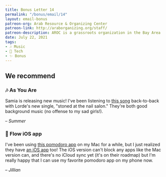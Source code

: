 ```yaml
---
title: Bonus Letter 14
permalink: "/bonus/email/14"
layout: email-bonus
patreon-org: Arab Resource & Organizing Center
patreon-link: http://araborganizing.org/staff/
patreon-description: AROC is a grassroots organization in the Bay Area working to empower and organize the Arab community towards justice.
date: July 22, 2021
tags:
- 🎶 Music
- 📱 Tech
- ✨ Bonus
---
```


## We recommend

### 🎶 As You Are

Samia is releasing new music! I've been listening to [this song](https://www.youtube.com/watch?v=WF7j73i0xUA) back-to-back with Lorde's new single, "stoned at the nail salon." They're both good background music (no offense to my sad girls!). 

– *Summer*

### 📱 Flow iOS app

I've been using [this pomodoro app](https://flowapp.info) on my Mac for a while, but I just realized they have [an iOS app](https://www.google.com/url?sa=t&rct=j&q=&esrc=s&source=web&cd=&cad=rja&uact=8&ved=2ahUKEwiMsNSD0_fxAhXImeAKHepUAuQQFjABegQIAxAD&url=https%3A%2F%2Fapps.apple.com%2Fus%2Fapp%2Fflow-focus-pomodoro-timer%2Fid1423210932&usg=AOvVaw3vvM2C7HtJtFjj8DAiLEhM) too! The iOS version can't block any apps like the Mac version can, and there's no iCloud sync yet (it's on their roadmap) but I'm really happy that I can use my favorite pomodoro app on my phone now.

– *Jillian*